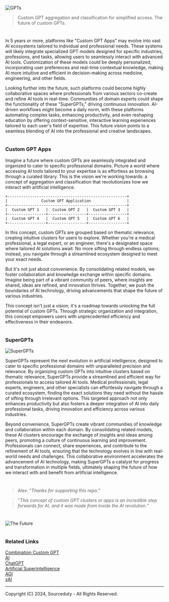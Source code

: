 ![GPTs](https://github.com/sourceduty/Custom_GPT_Apps/assets/123030236/cde4aacf-1d13-455e-8567-313513b93eb7)

> Custom GPT aggregation and classification for simplified access. The future of custom GPTs.

#

In 5 years or more, platforms like "Custom GPT Apps" may evolve into vast AI ecosystems tailored to individual and professional needs. These systems will likely integrate specialized GPT models designed for specific industries, professions, and tasks, allowing users to seamlessly interact with advanced AI tools. Customization of these models could be deeply personalized, incorporating user preferences and real-time contextual knowledge, making AI more intuitive and efficient in decision-making across medicine, engineering, and other fields.

Looking further into the future, such platforms could become highly collaborative spaces where professionals from various sectors co-create and refine AI tools in real-time. Communities of domain experts could shape the functionality of these "SuperGPTs," driving continuous innovation. AI-driven workflows might become a daily norm, with these platforms automating complex tasks, enhancing productivity, and even reshaping education by offering context-sensitive, interactive learning experiences tailored to each user's field of expertise. This future vision points to a seamless blending of AI into the professional and creative landscapes.

#
### Custom GPT Apps

Imagine a future where custom GPTs are seamlessly integrated and organized to cater to specific professional domains. Picture a world where accessing AI tools tailored to your expertise is as effortless as browsing through a curated library. This is the vision we're working towards: a concept of aggregation and classification that revolutionizes how we interact with artificial intelligence.

```
+-----------------------------------------------------+
|               Custom GPT Application                |
+-----------------------------------------------------+
|  Custom GPT 1   |  Custom GPT 2   |  Custom GPT 3   |
+-----------------+-----------------+-----------------+
|  Custom GPT 4   |  Custom GPT 5   |  Custom GPT 6   |
+-----------------+-----------------+-----------------+
```

In this concept, custom GPTs are grouped based on thematic relevance, creating intuitive clusters for users to explore. Whether you're a medical professional, a legal expert, or an engineer, there's a designated space where tailored AI solutions await. No more sifting through endless options; instead, you navigate through a streamlined ecosystem designed to meet your exact needs.

But it's not just about convenience. By consolidating related models, we foster collaboration and knowledge exchange within specific domains. Imagine being part of a vibrant community of peers, where insights are shared, ideas are refined, and innovation thrives. Together, we push the boundaries of AI technology, driving advancements that shape the future of various industries.

This concept isn't just a vision; it's a roadmap towards unlocking the full potential of custom GPTs. Through strategic organization and integration, this concept empowers users with unprecedented efficiency and effectiveness in their endeavors.

#
### SuperGPTs

![SuperGPTs](https://github.com/user-attachments/assets/7db81d90-d82b-445f-9e0f-54dcbbf86de6)

SuperGPTs represent the next evolution in artificial intelligence, designed to cater to specific professional domains with unparalleled precision and relevance. By organizing custom GPTs into intuitive clusters based on thematic relevance, SuperGPTs provide a streamlined and efficient way for professionals to access tailored AI tools. Medical professionals, legal experts, engineers, and other specialists can effortlessly navigate through a curated ecosystem, finding the exact solutions they need without the hassle of sifting through irrelevant options. This targeted approach not only enhances productivity but also fosters a deeper integration of AI into daily professional tasks, driving innovation and efficiency across various industries.

Beyond convenience, SuperGPTs create vibrant communities of knowledge and collaboration within each domain. By consolidating related models, these AI clusters encourage the exchange of insights and ideas among peers, promoting a culture of continuous learning and improvement. Professionals can connect, share experiences, and contribute to the refinement of AI tools, ensuring that the technology evolves in line with real-world needs and challenges. This collaborative environment accelerates the advancement of AI technology, making SuperGPTs a catalyst for progress and transformation in multiple fields, ultimately shaping the future of how we interact with and benefit from artificial intelligence.

#

> Alex: "*Thanks for supporting this repo.*"

> "*This concept of custom GPT clusters or apps is an incredible step forwards for AI, and it was made from inside the AI revolution.*"

#

![The Future](https://github.com/user-attachments/assets/08842dd6-f690-4cb7-be2d-c04514ab6b05)

#
### Related Links

[Combination Custom GPT](https://github.com/sourceduty/Combination_Custom_GPT)
<br>
[AI](https://github.com/sourceduty/AI)
<br>
[ChatGPT](https://github.com/sourceduty/ChatGPT)
<br>
[Artificial Superintelligence](https://github.com/sourceduty/Artificial_Superintelligence)
<br>
[AGI](https://github.com/sourceduty/AGI)
<br>
[xAI](https://github.com/sourceduty/AI)

***
Copyright (C) 2024, Sourceduty - All Rights Reserved.
